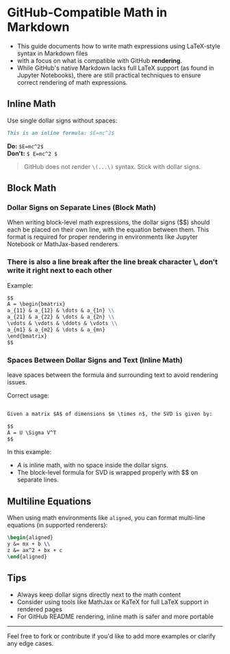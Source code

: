 # GitHub-Compatible Math in Markdown

- This guide documents how to write math expressions using LaTeX-style syntax in Markdown files
- with a focus on what is compatible with GitHub **rendering**.
- While GitHub's native Markdown lacks full LaTeX support (as found in Jupyter Notebooks), there are still practical techniques to ensure correct rendering of math expressions.

## Inline Math

Use single dollar signs without spaces:

```markdown
This is an inline formula: $E=mc^2$
```

**Do:** `$E=mc^2$`  
**Don't:** `$ E=mc^2 $`

> GitHub does not render `\(...\)` syntax. Stick with dollar signs.

## Block Math

### Dollar Signs on Separate Lines (Block Math)
When writing block-level math expressions, the dollar signs ($$) should each be placed on their own line, with the equation between them. 
This format is required for proper rendering in environments like Jupyter Notebook or MathJax-based renderers.

### There is also a line break after the line break character \\, don't write it right next to each other

Example:

```markdown
$$
A = \begin{bmatrix}
a_{11} & a_{12} & \dots & a_{1n} \\
a_{21} & a_{22} & \dots & a_{2n} \\
\vdots & \vdots & \ddots & \vdots \\
a_{m1} & a_{m2} & \dots & a_{mn}
\end{bmatrix}
$$
```

### Spaces Between Dollar Signs and Text (Inline Math)
leave spaces between the formula and surrounding text to avoid rendering issues.

Correct usage:
```markdown

Given a matrix $A$ of dimensions $m \times n$, the SVD is given by:

$$
A = U \Sigma V^T
$$

```
In this example:
- $A$ is inline math, with no space inside the dollar signs.
- The block-level formula for SVD is wrapped properly with $$ on separate lines.

## Multiline Equations

When using math environments like `aligned`, you can format multi-line equations (in supported renderers):

```latex
\begin{aligned}
y &= mx + b \\
z &= ax^2 + bx + c
\end{aligned}
```

## Tips

- Always keep dollar signs directly next to the math content
- Consider using tools like MathJax or KaTeX for full LaTeX support in rendered pages
- For GitHub README rendering, inline math is safer and more portable

---

Feel free to fork or contribute if you'd like to add more examples or clarify any edge cases.
```
